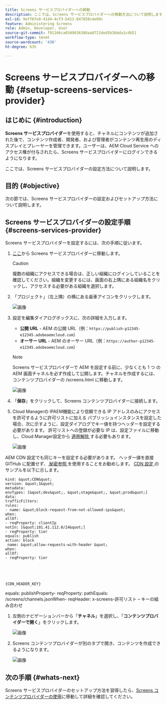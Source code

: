 ```yaml
---
title: Screens サービスプロバイダーへの移動
description: ここでは、Screens サービスプロバイダーへの移動方法について説明します。
exl-id: 9eff6fe8-41d4-4cf3-b412-847850c4e09c
feature: Administering Screens
role: Admin, Developer, User
source-git-commit: f91166ca0349636386aa8721ded5b3bbda1cdb51
workflow-type: tm+mt
source-wordcount: '430'
ht-degree: 63%

---
```


# Screens サービスプロバイダーへの移動 {#setup-screens-services-provider}

## はじめに {#introduction}

**Screens サービスプロバイダー**&#x200B;を使用すると、チャネルにコンテンツが追加された後で、コンテンツ作成者、開発者、および管理者がコンテンツ再生用のディスプレイとプレーヤーを管理できます。ユーザーは、AEM Cloud Service へのアクセス権が付与されたら、Screens サービスプロバイダーにログインできるようになります。

ここでは、Screens サービスプロバイダーの設定方法について説明します。


## 目的 {#objective}

次の節では、Screens サービスプロバイダーの設定およびセットアップ方法について説明します。

## Screens サービスプロバイダーの設定手順 {#screens-services-provider}

Screens サービスプロバイダーを設定するには、次の手順に従います。

1. [ここ](https://experience.adobe.com/screens)から Screens サービスプロバイダーに移動します。

   >[!CAUTION]
   >複数の組織にアクセスできる場合は、正しい組織にログインしていることを確認してください。組織を変更するには、画面の右上隅にある組織名をクリックし、アクセスする必要がある組織を選択します。

1. 「プロジェクト」（左上隅）の横にある歯車アイコンをクリックします。

   ![画像](/help/screens-cloud/assets/configure/configure-screens0.png)

1. 設定を編集ダイアログボックスに、次の詳細を入力します。
   * **公開 URL** - AEM の公開 URL（例：`https://publish-p12345-e12345.adobeaemcloud.com`）
   * **オーサー URL** - AEM のオーサー URL（例：`https://author-p12345-e12345.adobeaemcloud.com`）

   >[!NOTE]
   >Screens サービスプロバイダーで AEM を設定する前に、少なくとも 1 つ の AEM 画面チャネルを必ず作成して公開します。チャネルを作成するには、コンテンツプロバイダーの /screens.html に移動します。

   ![画像](/help/screens-cloud/assets/configure/configure-screens4.png)

1. 「**保存**」をクリックして、Screens コンテンツプロバイダーに接続します。

1. Cloud Managerの IPAEM機能により信頼できる IP アドレスのみにアクセスを許可するように許可リストに加える パブリッシュインスタンスを設定した場合、次に示すように、設定ダイアログでキー値を持つヘッダーを設定する必要があります。
許可リストへの登録が必要な IP は、設定ファイルに移動し、Cloud Manager設定から [ 適用解除 ](https://experienceleague.adobe.com/ja/docs/experience-manager-cloud-service/content/implementing/using-cloud-manager/ip-allow-lists/apply-allow-list) する必要もあります。

   ![画像](/help/screens-cloud/assets/configure/configure-screens20.png)

AEM CDN 設定でも同じキーを設定する必要があります。  ヘッダー値を直接 GITHub に配置せず、[ 秘密参照 ](https://experienceleague.adobe.com/en/docs/experience-manager-cloud-service/content/implementing/content-delivery/cdn-credentials-authentication#rotating-secrets) を使用することをお勧めします。
[CDN 設定 ](https://experienceleague.adobe.com/ja/docs/experience-manager-cloud-service/content/security/traffic-filter-rules-including-waf) のサンプルを以下に示します。

    kind: &quot;CDN&quot;
    version: &quot;1&quot;
    metadata:
    envTypes: [&quot;dev&quot;, &quot;stage&quot;, &quot;prod&quot;]
    data:
    trafficFilters:
    rules:
    - name: &quot;block-request-from-not-allowed-ips&quot;
    when:
    allOf:
    - reqProperty: clientIp
    notIn: [&quot;101.41.112.0/24&quot;]
    - reqProperty: tier
    equals: publish
    action: block
     name: &quot;allow-requests-with-header &quot;
    when:
    allOf:
    - reqProperty: tier
    
     
     
     
     
    {CDN_HEADER_KEY}
     
     
 equals: publishProperty- reqProperty: pathEquals: /screens/channels.jsonWhen- reqHeader: x-screens-許可リスト – キーの組み合わせ
1. 左側のナビゲーションバーから「**チャネル**」を選択し、「**コンテンツプロバイダーで開く**」をクリックします。

   ![画像](/help/screens-cloud/assets/configure/configure-screens1.png)

1. Screens コンテンツプロバイダーが別のタブで開き、コンテンツを作成できるようになります。

   ![画像](/help/screens-cloud/assets/configure/configure-screens2.png)

## 次の手順 {#whats-next}

Screens サービスプロバイダーのセットアップ方法を習得したら、[Screens コンテンツプロバイダーの使用](https://experienceleague.adobe.com/docs/experience-manager-cloud-service/content/screens-as-cloud-service/configure-screens-cloud/using-screens-content-provider.html?lang=ja#screens-content-provider)に移動して詳細を確認してください。
